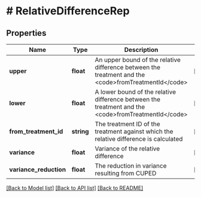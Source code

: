 # # RelativeDifferenceRep

## Properties

Name | Type | Description | Notes
------------ | ------------- | ------------- | -------------
**upper** | **float** | An upper bound of the relative difference between the treatment and the &lt;code&gt;fromTreatmentId&lt;/code&gt; | [optional]
**lower** | **float** | A lower bound of the relative difference between the treatment and the &lt;code&gt;fromTreatmentId&lt;/code&gt; | [optional]
**from_treatment_id** | **string** | The treatment ID of the treatment against which the relative difference is calculated | [optional]
**variance** | **float** | Variance of the relative difference | [optional]
**variance_reduction** | **float** | The reduction in variance resulting from CUPED | [optional]

[[Back to Model list]](../../README.md#models) [[Back to API list]](../../README.md#endpoints) [[Back to README]](../../README.md)
